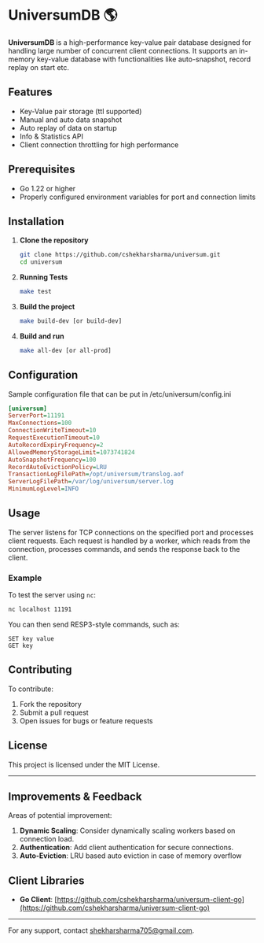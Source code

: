 
# UniversumDB 🌎

**UniversumDB** is a high-performance key-value pair database designed for handling large number of concurrent client connections. It supports an in-memory key-value database with functionalities like auto-snapshot, record replay on start etc. 



## Features

- Key-Value pair storage (ttl supported)
- Manual and auto data snapshot
- Auto replay of data on startup
- Info & Statistics API
- Client connection throttling for high performance

## Prerequisites

- Go 1.22 or higher
- Properly configured environment variables for port and connection limits

## Installation

1. **Clone the repository**
   ```bash
   git clone https://github.com/cshekharsharma/universum.git
   cd universum
   ```

2. **Running Tests**
   ```bash
   make test
   ```

3. **Build the project**
   ```bash
   make build-dev [or build-dev]
   ```

4. **Build and run**
   ```bash
   make all-dev [or all-prod]


## Configuration

Sample configuration file that can be put in /etc/universum/config.ini

```ini
[universum]
ServerPort=11191
MaxConnections=100
ConnectionWriteTimeout=10
RequestExecutionTimeout=10
AutoRecordExpiryFrequency=2
AllowedMemoryStorageLimit=1073741824
AutoSnapshotFrequency=100
RecordAutoEvictionPolicy=LRU
TransactionLogFilePath=/opt/universum/translog.aof
ServerLogFilePath=/var/log/universum/server.log
MinimumLogLevel=INFO
```

## Usage

The server listens for TCP connections on the specified port and processes client requests. Each request is handled by a worker, which reads from the connection, processes commands, and sends the response back to the client.

### Example

To test the server using `nc`:
```bash
nc localhost 11191
```

You can then send RESP3-style commands, such as:
```
SET key value
GET key
```


## Contributing

To contribute:
1. Fork the repository
2. Submit a pull request
3. Open issues for bugs or feature requests

## License

This project is licensed under the MIT License.

---

## Improvements & Feedback

Areas of potential improvement:
1. **Dynamic Scaling**: Consider dynamically scaling workers based on connection load.
2. **Authentication**: Add client authentication for secure connections.
3. **Auto-Eviction**: LRU based auto eviction in case of memory overflow


## Client Libraries

- **Go Client**: [https://github.com/cshekharsharma/universum-client-go](https://github.com/cshekharsharma/universum-client-go)

----

For any support, contact [shekharsharma705@gmail.com](mailto:shekharsharma705@gmail.com).
